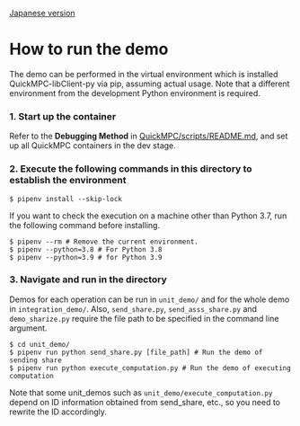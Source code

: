 [Japanese version](./README-ja.md)

# How to run the demo
The demo can be performed in the virtual environment which is installed QuickMPC-libClient-py via pip, assuming actual usage. Note that a different environment from the development Python environment is required.

### 1. Start up the container
Refer to the **Debugging Method** in [QuickMPC/scripts/README.md](https://github.com/acompany-develop/QuickMPC/tree/develop/scripts), and set up all QuickMPC containers in the dev stage.

### 2. Execute the following commands in this directory to establish the environment
```console
$ pipenv install --skip-lock
```
If you want to check the execution on a machine other than Python 3.7, run the following command before installing.
```console $ pipenv install --skip-lock
$ pipenv --rm # Remove the current environment.
$ pipenv --python=3.8 # For Python 3.8
$ pipenv --python=3.9 # for Python 3.9
```

### 3. Navigate and run in the directory
Demos for each operation can be run in `unit_demo/` and for the whole demo in `integration_demo/`.
Also, `send_share.py`, `send_asss_share.py` and `demo_sharize.py` require the file path to be specified in the command line argument.
```console
$ cd unit_demo/
$ pipenv run python send_share.py [file_path] # Run the demo of sending share
$ pipenv run python execute_computation.py # Run the demo of executing computation
```
Note that some unit_demos such as ``unit_demo/execute_computation.py`` depend on ID information obtained from send_share, etc., so you need to rewrite the ID accordingly.
